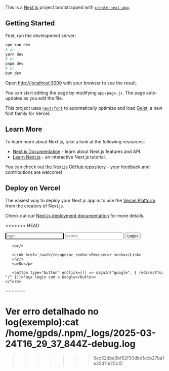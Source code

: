 This is a [Next.js](https://nextjs.org) project bootstrapped with [`create-next-app`](https://github.com/vercel/next.js/tree/canary/packages/create-next-app).

## Getting Started

First, run the development server:

```bash
npm run dev
# or
yarn dev
# or
pnpm dev
# or
bun dev
```

Open [http://localhost:3000](http://localhost:3000) with your browser to see the result.

You can start editing the page by modifying `app/page.js`. The page auto-updates as you edit the file.

This project uses [`next/font`](https://nextjs.org/docs/app/building-your-application/optimizing/fonts) to automatically optimize and load [Geist](https://vercel.com/font), a new font family for Vercel.

## Learn More

To learn more about Next.js, take a look at the following resources:

- [Next.js Documentation](https://nextjs.org/docs) - learn about Next.js features and API.
- [Learn Next.js](https://nextjs.org/learn) - an interactive Next.js tutorial.

You can check out [the Next.js GitHub repository](https://github.com/vercel/next.js) - your feedback and contributions are welcome!

## Deploy on Vercel

The easiest way to deploy your Next.js app is to use the [Vercel Platform](https://vercel.com/new?utm_medium=default-template&filter=next.js&utm_source=create-next-app&utm_campaign=create-next-app-readme) from the creators of Next.js.

Check out our [Next.js deployment documentation](https://nextjs.org/docs/app/building-your-application/deploying) for more details.

<<<<<<< HEAD

 <form onSubmit={handleSubmit}>
       <input type="login" name="login" placeholder="login" required autoFocus />
       <input type="password" name="senha" placeholder="senha" required />
       <button type="submit">Login</button>

       <br/>

       <Link href='/auth/recuperar_senha'>Recuperar senha</Link>
       <hr/>
       <p>Ou</p>

       <button type="button" onClick={() => signIn("google", { redirectTo: "/" })}>Faça login com o Google</button>
    </form> 
=======
# Ver erro detalhado no log(exemplo):cat /home/gpds/.npm/_logs/2025-03-24T16_29_37_844Z-debug.log

>>>>>>> 9ec52dba9bf82f30dbd1ecb27ba1e35d11e25b15
